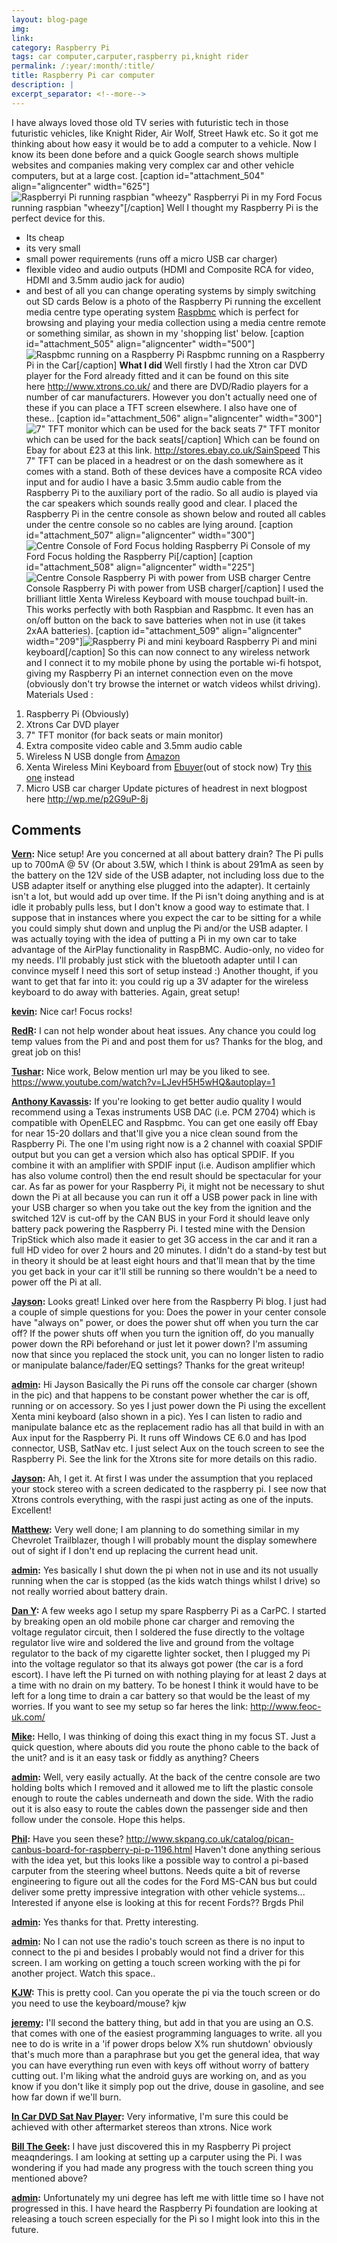 ```yaml
---
layout: blog-page
img:
link: 
category: Raspberry Pi
tags: car computer,carputer,raspberry pi,knight rider
permalink: /:year/:month/:title/
title: Raspberry Pi car computer
description: |
excerpt_separator: <!--more-->
---
```


I have always loved those old TV series with futuristic tech in those futuristic vehicles, like Knight Rider, Air Wolf, Street Hawk etc. So it got me thinking about how easy it would be to add a computer to a vehicle. Now I know its been done before and a quick Google search shows multiple websites and companies making very complex car and other vehicle computers, but at a large cost. <!--more-->[caption id="attachment_504" align="aligncenter" width="625"]![Raspberryi Pi running raspbian "wheezy"](/wp-content/uploads/2013/05/2013-05-01-18.52.37-1024x768.jpg) Raspberryi Pi in my Ford Focus running raspbian "wheezy"[/caption] Well I thought my Raspberry Pi is the perfect device for this. 

  * Its cheap
  * its very small
  * small power requirements (runs off a micro USB car charger)
  * flexible video and audio outputs (HDMI and Composite RCA for video, HDMI and 3.5mm audio jack for audio)
  * and best of all you can change operating systems by simply switching out SD cards
Below is a photo of the Raspberry Pi running the excellent media centre type operating system [Raspbmc](http://www.raspbmc.com/) which is perfect for browsing and playing your media collection using a media centre remote or something similar, as shown in my 'shopping list' below. [caption id="attachment_505" align="aligncenter" width="500"]![Raspbmc running on a Raspberry Pi](/wp-content/uploads/2013/05/2013-05-02-18.05.22-768x1024.jpg) Raspbmc running on a Raspberry Pi in the Car[/caption] **What I did** Well firstly I had the Xtron car DVD player for the Ford already fitted and it can be found on this site here <http://www.xtrons.co.uk/> and there are DVD/Radio players for a number of car manufacturers. However you don't actually need one of these if you can place a TFT screen elsewhere. I also have one of these.. [caption id="attachment_506" align="aligncenter" width="300"]![7" TFT monitor which can be used for the back seats](http://www.flamelily.co.uk/wp-content/uploads/2013/05/2013-05-02-11.21.04-300x225.jpg) 7" TFT monitor which can be used for the back seats[/caption] Which can be found on Ebay for about £23 at this link. <http://stores.ebay.co.uk/SainSpeed> This 7" TFT can be placed in a headrest or on the dash somewhere as it comes with a stand. Both of these devices have a composite RCA video input and for audio I have a basic 3.5mm audio cable from the Raspberry Pi to the auxiliary port of the radio. So all audio is played via the car speakers which sounds really good and clear. I placed the Raspberry Pi in the centre console as shown below and routed all cables under the centre console so no cables are lying around. [caption id="attachment_507" align="aligncenter" width="300"]![Centre Console of Ford Focus holding Raspberry Pi](http://www.flamelily.co.uk/wp-content/uploads/2013/05/console1-300x250.jpg) Console of my Ford Focus holding the Raspberry Pi[/caption] [caption id="attachment_508" align="aligncenter" width="225"]![Centre Console Raspberry Pi with power from USB charger](http://www.flamelily.co.uk/wp-content/uploads/2013/05/console3-225x300.jpg) Centre Console Raspberry Pi with power from USB charger[/caption] I used the brilliant little Xenta Wireless Keyboard with mouse touchpad built-in. This works perfectly with both Raspbian and Raspbmc. It even has an on/off button on the back to save batteries when not in use (it takes 2xAA batteries). [caption id="attachment_509" align="aligncenter" width="209"]![Raspberry Pi and mini keyboard](http://www.flamelily.co.uk/wp-content/uploads/2013/05/console2-209x300.jpg) Raspberry Pi and mini keyboard[/caption] So this can now connect to any wireless network and I connect it to my mobile phone by using the portable wi-fi hotspot, giving my Raspberry Pi an internet connection even on the move (obviously don't try browse the internet or watch videos whilst driving). Materials Used : 

  1. Raspberry Pi (Obviously)
  2. Xtrons Car DVD player
  3. 7" TFT monitor (for back seats or main monitor)
  4. Extra composite video cable and 3.5mm audio cable
  5. Wireless N USB dongle from [Amazon](http://www.amazon.co.uk/gp/product/B008FZO1A2/ref=as_li_tf_tl?ie=UTF8&camp=1634&creative=6738&creativeASIN=B008FZO1A2&linkCode=as2&tag=flait-21)
  6. Xenta Wireless Mini Keyboard from [Ebuyer](http://www.ebuyer.com/250233-xenta-wireless-mini-keyboard-with-touchpad-and-multimedia-keys-usb-pkb-1720)(out of stock now) Try [this one](http://www.amazon.co.uk/gp/product/B004GAGM1Q/ref=as_li_tf_tl?ie=UTF8&camp=1634&creative=6738&creativeASIN=B004GAGM1Q&linkCode=as2&tag=flait-21) instead
  7. Micro USB car charger
Update pictures of headrest in next blogpost here <http://wp.me/p2G9uP-8j>

## Comments

**[Vern](#704 "2013-05-26 19:08:08"):** Nice setup! Are you concerned at all about battery drain? The Pi pulls up to 700mA @ 5V (Or about 3.5W, which I think is about 291mA as seen by the battery on the 12V side of the USB adapter, not including loss due to the USB adapter itself or anything else plugged into the adapter). It certainly isn't a lot, but would add up over time. If the Pi isn't doing anything and is at idle it probably pulls less, but I don't know a good way to estimate that. I suppose that in instances where you expect the car to be sitting for a while you could simply shut down and unplug the Pi and/or the USB adapter. I was actually toying with the idea of putting a Pi in my own car to take advantage of the AirPlay functionality in RaspBMC. Audio-only, no video for my needs. I'll probably just stick with the bluetooth adapter until I can convince myself I need this sort of setup instead :) Another thought, if you want to get that far into it: you could rig up a 3V adapter for the wireless keyboard to do away with batteries. Again, great setup!

**[kevin](#693 "2013-05-26 01:56:23"):** Nice car! Focus rocks!

**[RedR](#680 "2013-05-24 13:13:20"):** I can not help wonder about heat issues. Any chance you could log temp values from the Pi and and post them for us? Thanks for the blog, and great job on this!

**[Tushar](#677 "2013-05-24 08:52:09"):** Nice work, Below mention url may be you liked to see. https://www.youtube.com/watch?v=LJevH5H5wHQ&autoplay=1

**[Anthony Kavassis](#676 "2013-05-24 08:51:36"):** If you're looking to get better audio quality I would recommend using a Texas instruments USB DAC (i.e. PCM 2704) which is compatible with OpenELEC and Raspbmc. You can get one easily off Ebay for near 15-20 dollars and that'll give you a nice clean sound from the Raspberry Pi. The one I'm using right now is a 2 channel with coaxial SPDIF output but you can get a version which also has optical SPDIF. If you combine it with an amplifier with SPDIF input (i.e. Audison amplifier which has also volume control) then the end result should be spectacular for your car. As far as power for your Raspberry Pi, it might not be necessary to shut down the Pi at all because you can run it off a USB power pack in line with your USB charger so when you take out the key from the ignition and the switched 12V is cut-off by the CAN BUS in your Ford it should leave only battery pack powering the Raspberry Pi. I tested mine with the Dension TripStick which also made it easier to get 3G access in the car and it ran a full HD video for over 2 hours and 20 minutes. I didn't do a stand-by test but in theory it should be at least eight hours and that'll mean that by the time you get back in your car it'll still be running so there wouldn't be a need to power off the Pi at all.

**[Jayson](#665 "2013-05-23 20:13:35"):** Looks great! Linked over here from the Raspberry Pi blog. I just had a couple of simple questions for you: Does the power in your center console have "always on" power, or does the power shut off when you turn the car off? If the power shuts off when you turn the ignition off, do you manually power down the RPi beforehand or just let it power down? I'm assuming now that since you replaced the stock unit, you can no longer listen to radio or manipulate balance/fader/EQ settings? Thanks for the great writeup!

**[admin](#666 "2013-05-23 20:38:35"):** Hi Jayson Basically the Pi runs off the console car charger (shown in the pic) and that happens to be constant power whether the car is off, running or on accessory. So yes I just power down the Pi using the excellent Xenta mini keyboard (also shown in a pic). Yes I can listen to radio and manipulate balance etc as the replacement radio has all that build in with an Aux input for the Raspberry Pi. It runs off Windows CE 6.0 and has Ipod connector, USB, SatNav etc. I just select Aux on the touch screen to see the Raspberry Pi. See the link for the Xtrons site for more details on this radio.

**[Jayson](#668 "2013-05-23 21:18:30"):** Ah, I get it. At first I was under the assumption that you replaced your stock stereo with a screen dedicated to the raspberry pi. I see now that Xtrons controls everything, with the raspi just acting as one of the inputs. Excellent!

**[Matthew](#723 "2013-05-27 23:00:16"):** Very well done; I am planning to do something similar in my Chevrolet Trailblazer, though I will probably mount the display somewhere out of sight if I don't end up replacing the current head unit.

**[admin](#733 "2013-05-28 08:59:16"):** Yes basically I shut down the pi when not in use and its not usually running when the car is stopped (as the kids watch things whilst I drive) so not really worried about battery drain.

**[Dan Y](#1427 "2013-07-18 21:59:59"):** A few weeks ago I setup my spare Raspberry Pi as a CarPC. I started by breaking open an old mobile phone car charger and removing the voltage regulator circuit, then I soldered the fuse directly to the voltage regulator live wire and soldered the live and ground from the voltage regulator to the back of my cigarette lighter socket, then I plugged my Pi into the voltage regulator so that its always got power (the car is a ford escort). I have left the Pi turned on with nothing playing for at least 2 days at a time with no drain on my battery. To be honest I think it would have to be left for a long time to drain a car battery so that would be the least of my worries. If you want to see my setup so far heres the link: http://www.feoc-uk.com/

**[Mike](#819 "2013-06-01 01:00:42"):** Hello, I was thinking of doing this exact thing in my focus ST. Just a quick question, where abouts did you route the phono cable to the back of the unit? and is it an easy task or fiddly as anything? Cheers

**[admin](#824 "2013-06-01 08:58:38"):** Well, very easily actually. At the back of the centre console are two holding bolts which I removed and it allowed me to lift the plastic console enough to route the cables underneath and down the side. With the radio out it is also easy to route the cables down the passenger side and then follow under the console. Hope this helps.

**[Phil](#866 "2013-06-03 21:16:57"):** Have you seen these? http://www.skpang.co.uk/catalog/pican-canbus-board-for-raspberry-pi-p-1196.html Haven't done anything serious with the idea yet, but this looks like a possible way to control a pi-based carputer from the steering wheel buttons. Needs quite a bit of reverse engineering to figure out all the codes for the Ford MS-CAN bus but could deliver some pretty impressive integration with other vehicle systems... Interested if anyone else is looking at this for recent Fords?? Brgds Phil

**[admin](#867 "2013-06-03 22:03:26"):** Yes thanks for that. Pretty interesting.

**[admin](#1136 "2013-06-18 21:53:21"):** No I can not use the radio's touch screen as there is no input to connect to the pi and besides I probably would not find a driver for this screen. I am working on getting a touch screen working with the pi for another project. Watch this space..

**[KJW](#1066 "2013-06-14 03:22:48"):** This is pretty cool. Can you operate the pi via the touch screen or do you need to use the keyboard/mouse? kjw

**[jeremy](#1063 "2013-06-14 01:59:01"):** I'll second the battery thing, but add in that you are using an O.S. that comes with one of the easiest programming languages to write. all you nee to do is write in a 'if power drops below X% run shutdown' obviously that's much more than a paraphrase but you get the general idea, that way you can have everything run even with keys off without worry of battery cutting out. I'm liking what the android guys are working on, and as you know if you don't like it simply pop out the drive, douse in gasoline, and see how far down if we'll burn.

**[In Car DVD Sat Nav Player](#2269 "2013-10-31 15:11:40"):** Very informative, I'm sure this could be achieved with other aftermarket stereos than xtrons. Nice work

**[Bill The Geek](#3238 "2014-05-14 04:43:25"):** I have just discovered this in my Raspberry Pi project meaqnderings. I am looking at setting up a carputer using the Pi. I was wondering if you had made any progress with the touch screen thing you mentioned above?

**[admin](#3239 "2014-05-14 09:55:48"):** Unfortunately my uni degree has left me with little time so I have not progressed in this. I have heard the Raspberry Pi foundation are looking at releasing a touch screen especially for the Pi so I might look into this in the future.

